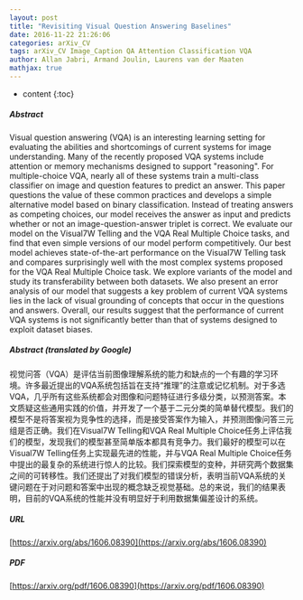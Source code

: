 ```yaml
---
layout: post
title: "Revisiting Visual Question Answering Baselines"
date: 2016-11-22 21:26:06
categories: arXiv_CV
tags: arXiv_CV Image_Caption QA Attention Classification VQA
author: Allan Jabri, Armand Joulin, Laurens van der Maaten
mathjax: true
---
```


* content
{:toc}

##### Abstract
Visual question answering (VQA) is an interesting learning setting for evaluating the abilities and shortcomings of current systems for image understanding. Many of the recently proposed VQA systems include attention or memory mechanisms designed to support "reasoning". For multiple-choice VQA, nearly all of these systems train a multi-class classifier on image and question features to predict an answer. This paper questions the value of these common practices and develops a simple alternative model based on binary classification. Instead of treating answers as competing choices, our model receives the answer as input and predicts whether or not an image-question-answer triplet is correct. We evaluate our model on the Visual7W Telling and the VQA Real Multiple Choice tasks, and find that even simple versions of our model perform competitively. Our best model achieves state-of-the-art performance on the Visual7W Telling task and compares surprisingly well with the most complex systems proposed for the VQA Real Multiple Choice task. We explore variants of the model and study its transferability between both datasets. We also present an error analysis of our model that suggests a key problem of current VQA systems lies in the lack of visual grounding of concepts that occur in the questions and answers. Overall, our results suggest that the performance of current VQA systems is not significantly better than that of systems designed to exploit dataset biases.

##### Abstract (translated by Google)
视觉问答（VQA）是评估当前图像理解系统的能力和缺点的一个有趣的学习环境。许多最近提出的VQA系统包括旨在支持“推理”的注意或记忆机制。对于多选VQA，几乎所有这些系统都会对图像和问题特征进行多级分类，以预测答案。本文质疑这些通用实践的价值，并开发了一个基于二元分类的简单替代模型。我们的模型不是将答案视为竞争性的选择，而是接受答案作为输入，并预测图像问答三元组是否正确。我们在Visual7W Telling和VQA Real Multiple Choice任务上评估我们的模型，发现我们的模型甚至简单版本都具有竞争力。我们最好的模型可以在Visual7W Telling任务上实现最先进的性能，并与VQA Real Multiple Choice任务中提出的最复杂的系统进行惊人的比较。我们探索模型的变种，并研究两个数据集之间的可转移性。我们还提出了对我们模型的错误分析，表明当前VQA系统的关键问题在于对问题和答案中出现的概念缺乏视觉基础。总的来说，我们的结果表明，目前的VQA系统的性能并没有明显好于利用数据集偏差设计的系统。

##### URL
[https://arxiv.org/abs/1606.08390](https://arxiv.org/abs/1606.08390)

##### PDF
[https://arxiv.org/pdf/1606.08390](https://arxiv.org/pdf/1606.08390)

